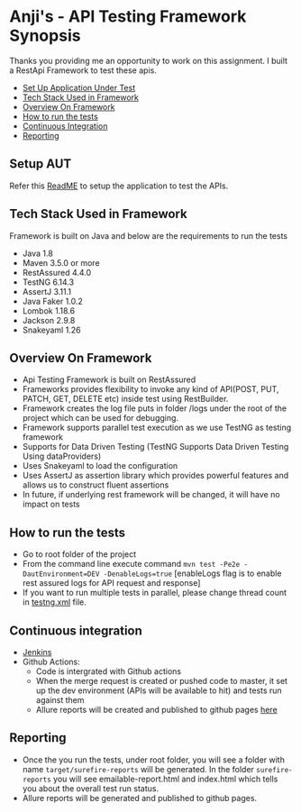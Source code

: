 # Anji's - API Testing Framework Synopsis


Thanks you providing me an opportunity to work on this assignment. I built a RestApi Framework to test these apis.

* [Set Up Application Under Test](#setup_AUT)
* [Tech Stack Used in Framework](#tech-stack-used-in-framework)
* [Overview On Framework](#Overview-On-Framework)
* [How to run the tests](#how-to-run-the-tests)
* [Continuous Integration](#Continuous-Integration)
* [Reporting](#reporting)

## Setup AUT
Refer this [ReadME](https://github.com/AnjiB/anji-kot-lin/blob/master/README.md) to setup the application to test the APIs.

## Tech Stack Used in Framework

Framework is built on Java and below are the requirements to run the tests

* Java 1.8
* Maven 3.5.0 or more
* RestAssured 4.4.0
* TestNG 6.14.3
* AssertJ 3.11.1
* Java Faker 1.0.2
* Lombok 1.18.6
* Jackson 2.9.8
* Snakeyaml 1.26

## Overview On Framework

* Api Testing Framework is built on RestAssured
* Frameworks provides flexibility to invoke any kind of API(POST, PUT, PATCH, GET, DELETE etc) inside test using RestBuilder.
* Framework creates the log file puts in folder /logs under the root of the project which can be used for debugging.
* Framework supports parallel test execution as we use TestNG as testing framework
* Supports for Data Driven Testing (TestNG Supports Data Driven Testing Using dataProviders)
* Uses Snakeyaml to load the configuration
* Uses AssertJ as assertion library which provides powerful features and allows us to construct fluent assertions
* In future, if underlying rest framework will be changed, it will have no impact on tests


## How to run the tests
* Go to root folder of the project
* From the command line execute command `mvn test -Pe2e -DautEnvironment=DEV -DenableLogs=true` [enableLogs flag is to enable rest assured logs for API request and response]
* If you want to run multiple tests in parallel, please change thread count in [testng.xml](https://github.com/AnjiB/anji-lytweight-rest-api-framework/blob/master/pom.xml) file.

## Continuous integration
* [Jenkins](https://github.com/AnjiB/anji-lytweight-rest-api-framework/blob/master/Jekinsfile)
* Github Actions: 
  * Code is intergrated with Github actions
  * When the merge request is created or pushed code to master, it set up the dev environment (APIs will be available to hit) and tests run against them
  * Allure reports will be created and published to github pages [here](https://anjib.github.io/anji-lytweight-rest-api-framework/)

## Reporting
* Once the you run the tests, under root folder, you will see a folder with name `target/surefire-reports` will be generated.
In the folder `surefire-reports` you will see emailable-report.html and index.html which tells you about the overall test run status.
* Allure reports will be generated and published to github pages.
